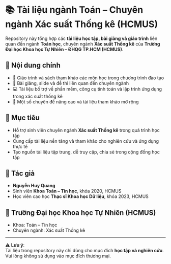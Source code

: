 # 📚 Tài liệu ngành Toán – Chuyên ngành Xác suất Thống kê (HCMUS)

Repository này tổng hợp các **tài liệu học tập, bài giảng và giáo trình** liên quan đến ngành **Toán học**, chuyên ngành **Xác suất Thống kê** của **Trường Đại học Khoa học Tự Nhiên – ĐHQG TP.HCM (HCMUS)**.

## 📖 Nội dung chính
- 📘 Giáo trình và sách tham khảo các môn học trong chương trình đào tạo  
- 📝 Bài giảng, slide và đề thi liên quan đến chuyên ngành  
- 💻 Tài liệu bổ trợ về phần mềm, công cụ tính toán và lập trình ứng dụng trong xác suất thống kê  
- 🔬 Một số chuyên đề nâng cao và tài liệu tham khảo mở rộng  

## 🎯 Mục tiêu
- Hỗ trợ sinh viên chuyên ngành **Xác suất Thống kê** trong quá trình học tập  
- Cung cấp tài liệu nền tảng và tham khảo cho nghiên cứu và ứng dụng thực tế  
- Tạo nguồn tài liệu tập trung, dễ truy cập, chia sẻ trong cộng đồng học tập  

## 👤 Tác giả
- **Nguyễn Huy Quang**  
- Sinh viên **Khoa Toán – Tin học**, khóa 2020, HCMUS
- Học viên cao học **Thạc sĩ Khoa học Dữ liệu**, khóa 2023, HCMUS  

## 🏫 Trường Đại học Khoa học Tự Nhiên (HCMUS)
- Khoa: Toán – Tin học  
- Chuyên ngành: Xác suất Thống kê  

---

⚠️ **Lưu ý**:  
Tài liệu trong repository này chỉ dùng cho mục đích **học tập và nghiên cứu**. Vui lòng không sử dụng vào mục đích thương mại.
